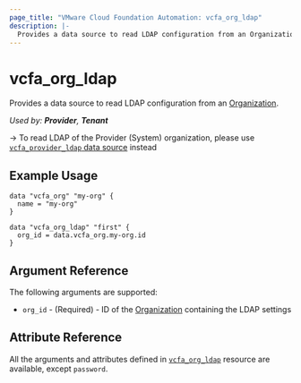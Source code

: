 ```yaml
---
page_title: "VMware Cloud Foundation Automation: vcfa_org_ldap"
description: |-
  Provides a data source to read LDAP configuration from an Organization.
---
```


# vcfa_org_ldap

Provides a data source to read LDAP configuration from an [Organization][vcfa_org-ds].

_Used by: **Provider**, **Tenant**_

-> To read LDAP of the Provider (System) organization, please use [`vcfa_provider_ldap` data source](/providers/vmware/vcfa/latest/docs/data-sources/provider_ldap) instead

## Example Usage

```hcl
data "vcfa_org" "my-org" {
  name = "my-org"
}

data "vcfa_org_ldap" "first" {
  org_id = data.vcfa_org.my-org.id
}
```

## Argument Reference

The following arguments are supported:

- `org_id` - (Required)  - ID of the [Organization][vcfa_org-ds] containing the LDAP settings

## Attribute Reference

All the arguments and attributes defined in
[`vcfa_org_ldap`](/providers/vmware/vcfa/latest/docs/resources/org_ldap) resource are available, except `password`.

[vcfa_org-ds]: /providers/vmware/vcfa/latest/docs/data-sources/org